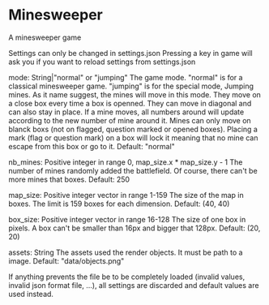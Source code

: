 # Minesweeper
A minesweeper game

Settings can only be changed in settings.json
Pressing a key in game will ask you if you want to reload settings from settings.json

mode:	String|"normal" or "jumping"
The game mode. "normal" is for a classical minesweeper game.
"jumping" is for the special mode, Jumping mines.
As it name suggest, the mines will move in this mode.
They move on a close box every time a box is openned.
They can move in diagonal and can also stay in place.
If a mine moves, all numbers around will update according to the new number of mine around it.
Mines can only move on blanck boxs (not on flagged, question marked or opened boxes).
Placing a mark (flag or question mark) on a box will lock it meaning that no mine can escape from this box or go to it.
Default: "normal"

nb_mines:	Positive integer in range 0, map_size.x * map_size.y - 1
The number of mines randomly added the battlefield.
Of course, there can't be more mines that boxes.
Default: 250

map_size:	Positive integer vector in range 1-159
The size of the map in boxes. The limit is 159 boxes for each dimension.
Default: (40, 40)

box_size:	Positive integer vector in range 16-128
The size of one box in pixels. A box can't be smaller than 16px and bigger that 128px.
Default: (20, 20)

assets:		String
The assets used the render objects. It must be path to a image.
Default: "data/objects.png"


If anything prevents the file be to be completely loaded (invalid values, invalid json format file, ...),
all settings are discarded and default values are used instead.
